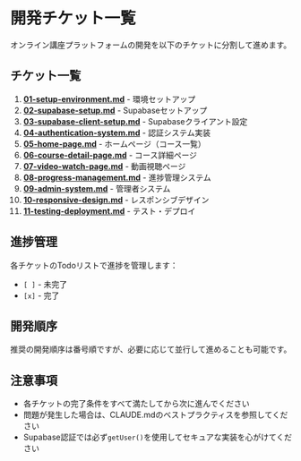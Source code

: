 # 開発チケット一覧

オンライン講座プラットフォームの開発を以下のチケットに分割して進めます。

## チケット一覧

1. **[01-setup-environment.md](./01-setup-environment.md)** - 環境セットアップ
2. **[02-supabase-setup.md](./02-supabase-setup.md)** - Supabaseセットアップ
3. **[03-supabase-client-setup.md](./03-supabase-client-setup.md)** - Supabaseクライアント設定
4. **[04-authentication-system.md](./04-authentication-system.md)** - 認証システム実装
5. **[05-home-page.md](./05-home-page.md)** - ホームページ（コース一覧）
6. **[06-course-detail-page.md](./06-course-detail-page.md)** - コース詳細ページ
7. **[07-video-watch-page.md](./07-video-watch-page.md)** - 動画視聴ページ
8. **[08-progress-management.md](./08-progress-management.md)** - 進捗管理システム
9. **[09-admin-system.md](./09-admin-system.md)** - 管理者システム
10. **[10-responsive-design.md](./10-responsive-design.md)** - レスポンシブデザイン
11. **[11-testing-deployment.md](./11-testing-deployment.md)** - テスト・デプロイ

## 進捗管理

各チケットのTodoリストで進捗を管理します：
- `[ ]` - 未完了
- `[x]` - 完了

## 開発順序

推奨の開発順序は番号順ですが、必要に応じて並行して進めることも可能です。

## 注意事項

- 各チケットの完了条件をすべて満たしてから次に進んでください
- 問題が発生した場合は、CLAUDE.mdのベストプラクティスを参照してください
- Supabase認証では必ず`getUser()`を使用してセキュアな実装を心がけてください